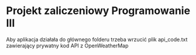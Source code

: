# Projekt zaliczeniowy Programowanie III
Aby aplikacja działała do głównego folderu trzeba wrzucić plik api_code.txt zawierający prywatny kod API z OpenWeatherMap